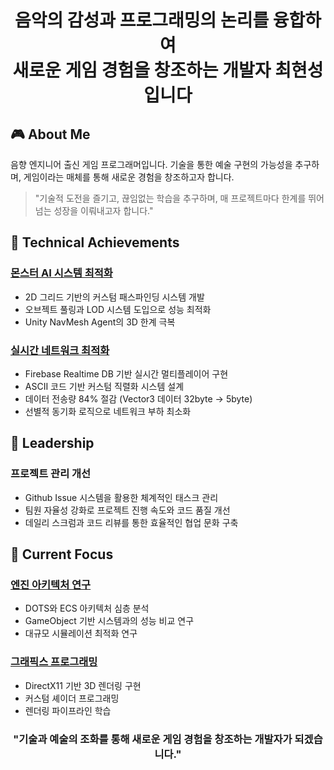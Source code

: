 <div align="center">
  <h1>
    음악의 감성과 프로그래밍의 논리를 융합하여<br>
    새로운 게임 경험을 창조하는 개발자 최현성입니다
  </h1>
</div>

## 🎮 About Me

음향 엔지니어 출신 게임 프로그래머입니다. 기술을 통한 예술 구현의 가능성을 추구하며, 게임이라는 매체를 통해 새로운 경험을 창조하고자 합니다.

> "기술적 도전을 즐기고, 끊임없는 학습을 추구하며, 매 프로젝트마다 한계를 뛰어넘는 성장을 이뤄내고자 합니다."

## 🚀 Technical Achievements

### [몬스터 AI 시스템 최적화](https://github.com/Anxi77/.Portfolio/blob/Unity2DProject_EternalWarrior/Eternal%20Wairrior/Assets/Main/Scripts/System/Managers/General/PathFindingManager.cs)

- 2D 그리드 기반의 커스텀 패스파인딩 시스템 개발
- 오브젝트 풀링과 LOD 시스템 도입으로 성능 최적화
- Unity NavMesh Agent의 3D 한계 극복

### [실시간 네트워크 최적화](https://github.com/Anxi77/UnityMultiProject_Salon/blob/main/Salon/Assets/Project/Scripts/System/Database/NetworkPositionCompressor.cs#L13-L46)

- Firebase Realtime DB 기반 실시간 멀티플레이어 구현
- ASCII 코드 기반 커스텀 직렬화 시스템 설계
- 데이터 전송량 84% 절감 (Vector3 데이터 32byte → 5byte)
- 선별적 동기화 로직으로 네트워크 부하 최소화

## 👥 Leadership

### 프로젝트 관리 개선

- Github Issue 시스템을 활용한 체계적인 태스크 관리
- 팀원 자율성 강화로 프로젝트 진행 속도와 코드 품질 개선
- 데일리 스크럼과 코드 리뷰를 통한 효율적인 협업 문화 구축

## 🎯 Current Focus

### [엔진 아키텍처 연구](https://github.com/Anxi77/.UnityEngine/tree/main/Procedural%20Generation/ProceduralGeneration)

- DOTS와 ECS 아키텍처 심층 분석
- GameObject 기반 시스템과의 성능 비교 연구
- 대규모 시뮬레이션 최적화 연구

### [그래픽스 프로그래밍]()

- DirectX11 기반 3D 렌더링 구현
- 커스텀 셰이더 프로그래밍
- 렌더링 파이프라인 학습

<div align="center">
  <h3>
    "기술과 예술의 조화를 통해 새로운 게임 경험을 창조하는 개발자가 되겠습니다."
  </h3>
</div>
